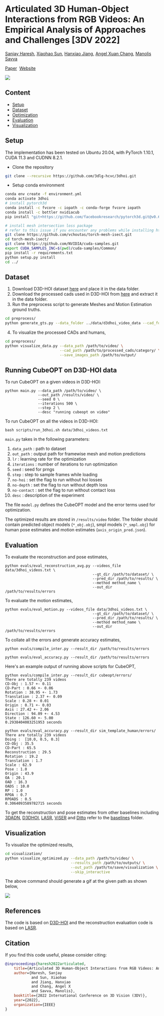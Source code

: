 # Articulated 3D Human-Object Interactions from RGB Videos: An Empirical Analysis of Approaches and Challenges [3DV 2022] 
[Sanjay Haresh](https://www.sanjayharesh.com), [Xiaohao Sun](), [Hanxiao Jiang](https://jianghanxiao.github.io/), [Angel Xuan Chang](http://angelxuanchang.github.io/), [Manolis Savva](https://msavva.github.io/)

[Paper]()&nbsp; [Website](https://3dlg-hcvc.github.io/3dhoi/)

<img src="docs/img/3dhoi_overview.png"/>

## Content
- [Setup](#Setup)
- [Dataset](#Dataset)
- [Optimization](#Running-CubeOPT-on-D3D-HOI-data)
- [Evaluation](#Evaluation)
- [Visualization](#Visualization)

## Setup
The implementation has been tested on Ubuntu 20.04, with PyTorch 1.10.1, CUDA 11.3 and CUDNN 8.2.1.

* Clone the repository
```sh
git clone --recursive https://github.com/3dlg-hcvc/3dhoi.git
```
* Setup conda environment
```sh
conda env create -f environment.yml
conda activate 3dhoi
# install pytorch3d
conda install -c fvcore -c iopath -c conda-forge fvcore iopath
conda install -c bottler nvidiacub
pip install "git+https://github.com/facebookresearch/pytorch3d.git@v0.6.1"

# install mesh intersection loss package
# refer to this issue if you encounter any problems while installing https://github.com/vchoutas/torch-mesh-isect/issues/23
git clone https://github.com/vchoutas/torch-mesh-isect.git
cd torch-mesh-isect/
git clone https://github.com/NVIDIA/cuda-samples.git
export CUDA_SAMPLES_INC=$(pwd)/cuda-samples/Common/
pip install -r requirements.txt 
python setup.py install
cd ../
```

## Dataset
1. Download D3D-HOI dataset [here](https://github.com/facebookresearch/d3d-hoi#d3d-hoi-video-dataset) and place it in the data folder.
2. Download the processed cads used in D3D-HOI from [here](https://drive.google.com/file/d/1UOB1Qj5isQLjnBzJW1QE9H7RpXEXZhvo/view?usp=sharing) and extract it in the data folder.
3. Run the preprocess script to generate Meshes and Motion Estimation ground truths.
```sh
cd preprocess/
python generate_gts.py --data_folder ../data/d3dhoi_video_data --cad_folder ../data/processed_cads --videos_file ../data/3dhoi_videos.txt
```
4. To visualize the processed CADs and humans,
```sh
cd preprocess/
python visualize_data.py --data_path /path/to/video/ \
                         --cad_path /path/to/processed_cads/category/ \
                         --save_images_path /path/to/output/
```

## Running CubeOPT on D3D-HOI data

To run CubeOPT on a given videos in D3D-HOI: 
```
python main.py --data_path /path/to/video/ \
               --out_path /results/video/ \
               --seed 0 \
               --iterations 500 \
               --step 2 \
               --desc "running cubeopt on video"
``` 

To run CubeOPT on all the videos in D3D-HOI: 
```
bash scripts/run_3dhoi.sh data/3dhoi_videos.txt
``` 

`main.py` takes in the following parameters:
1. `data_path` : path to dataset
2. `out_path` : output path for framewise mesh and motion predictions
3. `lr` : learning rate for the optimization
4. `iterations` : number of iterations to run optimization
5. `seed` : seed for prngs
6. `step` : step to sample frames while loading
7. `no-hoi` : set the flag to run without hoi losses
8. `no-depth` : set the flag to run without depth loss
9. `no-contact` : set the flag to run without contact loss
10. `desc` : description of the experiment

The file `model.py` defines the CubeOPT model and the error terms used for optimization. 

The optimized results are stored in `/results/video` folder. The folder should contain predicted object models (`*_obj.obj`), smpl models (`*_smpl.obj`) for human pose estimates and motion estimates (`axis_origin_pred.json`).

## Evaluation

To evaluate the reconstruction and pose estimates,
```
python evals/eval_reconstruction_avg.py --videos_file data/3dhoi_videos.txt \
                                        --gt_dir /path/to/dataset/ \
                                        --pred_dir /path/to/results/ \
                                        --method method_name \
                                        --out_dir /path/to/results/errors
```

To evaluate the motion estimates,
```
python evals/eval_motion.py --videos_file data/3dhoi_videos.txt \
                                        --gt_dir /path/to/dataset/ \
                                        --pred_dir /path/to/results/ \
                                        --method method_name \
                                        --out_dir /path/to/results/errors
```

To collate all the errors and generate accuracy estimates,
```
python evals/compile_inter.py --result_dir /path/to/results/errors

python evals/eval_accuracy.py --result_dir /path/to/results/errors
```

Here's an example output of running above scripts for CubeOPT,
```
python evals/compile_inter.py --result_dir cubeopt/errors/
There are totally 239 videos
CD-Obj : 1.57 +- 0.11
CD-Part : 0.66 +- 0.06
Rotation : 38.95 +- 1.73
Translation : 2.37 +- 0.09
Scale : 0.28 +- 0.01
Origin : 0.71 +- 0.03
Axis : 27.42 +- 2.06
Direction : 94.09 +- 4.53
State : 126.60 +- 5.00
0.2938404083251953 seconds

python evals/eval_accuracy.py --result_dir sim_template_human/errors/
There are totally 239 videos
Doing :  [10.0, 0.5, 0.3]
CD-Obj : 35.5
CD-Part : 65.5
Reconstruction : 29.5
Rotation : 19.2
Translation : 1.7
Scale : 62.9
Pose : 1.0
Origin : 43.9
OA : 20.1
OAD : 16.3
OADS : 10.0
RP : 1.0
RPOA : 0.7
RPOADS : 0.5
0.3064093589782715 seconds
```

To get the reconstruction and pose estimates from other baselines including [3DADN](https://github.com/JasonQSY/Articulation3D), [D3DHOI](https://github.com/facebookresearch/d3d-hoi), [LASR](https://github.com/google/lasr), [ViSER](https://github.com/gengshan-y/viser-release) and [Ditto](https://github.com/UT-Austin-RPL/Ditto) refer to the [baselines](baselines/) folder.

## Visualization

To visualize the optimized results,

```sh
cd visualization/
python visualize_optimized.py --data_path /path/to/video/ \
                              --results_path /path/to/outputs/ \
                              --out_path /path/to/save/visualization \
                              --skip_interactive
```

The above command should generate a gif at the given path as shown below,

<img src="docs/img/final_result.gif"/>

## References

The code is based on [D3D-HOI](https://github.com/facebookresearch/d3d-hoi) and the reconstruction evaluation code is based on [LASR](https://github.com/google/lasr).

## Citation

If you find this code useful, please consider citing:
```bibtex
@inproceedings{haresh2022articulated,
    title={Articulated 3D Human-Object Interactions from RGB Videos: An Empirical Analysis of Approaches and Challenges}, 
    author={Haresh, Sanjay 
            and Sun, Xiaohao 
            and Jiang, Hanxiao 
            and Chang, Angel X 
            and Savva, Manolis},
    booktitle={2022 International Conference on 3D Vision (3DV)},
    year={2022},
    organization={IEEE}
}
```
